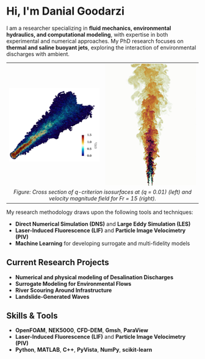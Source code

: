 # Hi, I'm Danial Goodarzi

I am a researcher specializing in **fluid mechanics, environmental hydraulics, and computational modeling**, with expertise in both experimental and numerical approaches. My PhD research focuses on **thermal and saline buoyant jets**, exploring the interaction of environmental discharges with ambient.

<p align="center">
  <table>
    <tr>
      <td align="center">
        <img src="images/DNS1.jpeg" alt="DNS Isosurfaces" width="400"/>
      </td>
      <td align="center">
        <img src="images/temp_fr15.jpg" alt="Velocity Field Fr=15" width="400"/>
      </td>
    </tr>
    <tr>
      <td colspan="2" align="center">
        <em>Figure: Cross section of q-criterion isosurfaces at (q = 0.01) (left) and velocity magnitude field for Fr = 15 (right).</em>
      </td>
    </tr>
  </table>
</p>

My research methodology draws upon the following tools and techniques:

- **Direct Numerical Simulation (DNS)** and **Large Eddy Simulation (LES)**
- **Laser-Induced Fluorescence (LIF)** and **Particle Image Velocimetry (PIV)**
- **Machine Learning** for developing surrogate and multi-fidelity models

## Current Research Projects

- **Numerical and physical modeling of Desalination Discharges**
- **Surrogate Modeling for Environmental Flows**
- **River Scouring Around Infrastructure**
- **Landslide-Generated Waves**

## Skills & Tools

- **OpenFOAM**, **NEK5000**, **CFD-DEM**, **Gmsh**, **ParaView**
- **Laser-Induced Fluorescence (LIF)** and **Particle Image Velocimetry (PIV)**
- **Python**, **MATLAB**, **C++**, **PyVista**, **NumPy**, **scikit-learn**
